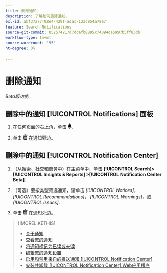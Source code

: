 ```yaml
---
title: 删除通知
description: 了解如何删除通知。
exl-id: abf37a77-02e4-429f-adac-13ac954a78e7
feature: Search Notifications
source-git-commit: 052574217d7ddafb8895c74094da5997b5ff83db
workflow-type: tm+mt
source-wordcount: '95'
ht-degree: 0%

---
```


# 删除通知

*Beta版功能*

## 删除中的通知 [!UICONTROL Notifications] 面板

1. 在任何页面的右上角，单击 ![通知](/help/search-social-commerce/assets/notifications-panel.png "通知").

1. 单击 ![删除](/help/search-social-commerce/assets/delete.png "删除") 在通知旁边。

## 删除中的通知 [!UICONTROL Notification Center]

1. （从搜索、社交和商务中）在主菜单中，单击 **[!UICONTROL Search]> [!UICONTROL Insights & Reports] >[!UICONTROL Notification Center Beta]**.

1. （可选）要按类型筛选通知，请单击 *[!UICONTROL Notices]*， *[!UICONTROL Recommendations]*， *[!UICONTROL Warnings]*，或 *[!UICONTROL Issues]*.

1. 单击 ![删除](/help/search-social-commerce/assets/delete.png "删除")  在通知旁边。

>[!MORELIKETHIS]
>
>* [关于通知](/help/search-social-commerce/notifications/notification-about.md)
>* [查看您的通知](notification-view.md)
>* [将通知标记为已读或未读](notification-mark-read-unread.md)
>* [编辑您的通知设置](notification-edit.md)
>* [启用和禁用来自的推送通知 [!UICONTROL Notification Center]](notifications-push-enable-disable.md)
>* [安装并卸载 [!UICONTROL Notification Center] Web应用程序](notification-app-install-uninstall.md)
